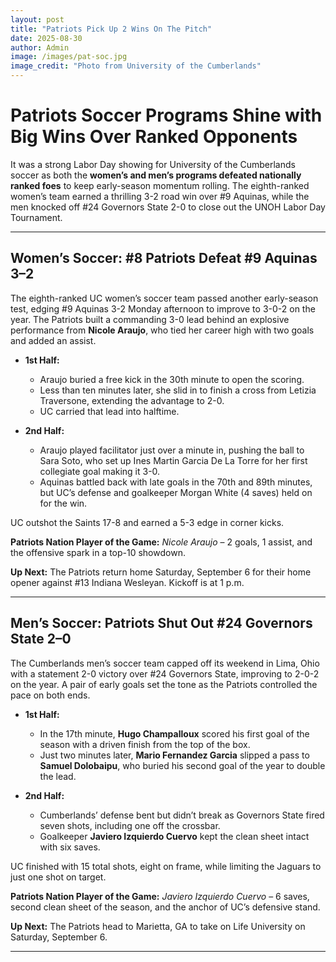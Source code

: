 ```yaml
---
layout: post
title: "Patriots Pick Up 2 Wins On The Pitch"
date: 2025-08-30
author: Admin
image: /images/pat-soc.jpg
image_credit: "Photo from University of the Cumberlands"
---
```


# Patriots Soccer Programs Shine with Big Wins Over Ranked Opponents

It was a strong Labor Day showing for University of the Cumberlands soccer as both the **women’s and men’s programs defeated nationally ranked foes** to keep early-season momentum rolling. The eighth-ranked women’s team earned a thrilling 3-2 road win over #9 Aquinas, while the men knocked off #24 Governors State 2-0 to close out the UNOH Labor Day Tournament.

---

## Women’s Soccer: #8 Patriots Defeat #9 Aquinas 3–2

The eighth-ranked UC women’s soccer team passed another early-season test, edging #9 Aquinas 3-2 Monday afternoon to improve to 3-0-2 on the year. The Patriots built a commanding 3-0 lead behind an explosive performance from **Nicole Araujo**, who tied her career high with two goals and added an assist.  

- **1st Half:**  
  - Araujo buried a free kick in the 30th minute to open the scoring.  
  - Less than ten minutes later, she slid in to finish a cross from Letizia Traversone, extending the advantage to 2-0.  
  - UC carried that lead into halftime.  

- **2nd Half:**  
  - Araujo played facilitator just over a minute in, pushing the ball to Sara Soto, who set up Ines Martin Garcia De La Torre for her first collegiate goal making it 3-0.  
  - Aquinas battled back with late goals in the 70th and 89th minutes, but UC’s defense and goalkeeper Morgan White (4 saves) held on for the win.  

UC outshot the Saints 17-8 and earned a 5-3 edge in corner kicks.  

**Patriots Nation Player of the Game:** *Nicole Araujo* – 2 goals, 1 assist, and the offensive spark in a top-10 showdown.  

**Up Next:** The Patriots return home Saturday, September 6 for their home opener against #13 Indiana Wesleyan. Kickoff is at 1 p.m.

---

## Men’s Soccer: Patriots Shut Out #24 Governors State 2–0

The Cumberlands men’s soccer team capped off its weekend in Lima, Ohio with a statement 2-0 victory over #24 Governors State, improving to 2-0-2 on the year. A pair of early goals set the tone as the Patriots controlled the pace on both ends.  

- **1st Half:**  
  - In the 17th minute, **Hugo Champalloux** scored his first goal of the season with a driven finish from the top of the box.  
  - Just two minutes later, **Mario Fernandez Garcia** slipped a pass to **Samuel Dolobaipu**, who buried his second goal of the year to double the lead.  

- **2nd Half:**  
  - Cumberlands’ defense bent but didn’t break as Governors State fired seven shots, including one off the crossbar.  
  - Goalkeeper **Javiero Izquierdo Cuervo** kept the clean sheet intact with six saves.  

UC finished with 15 total shots, eight on frame, while limiting the Jaguars to just one shot on target.  

**Patriots Nation Player of the Game:** *Javiero Izquierdo Cuervo* – 6 saves, second clean sheet of the season, and the anchor of UC’s defensive stand.  

**Up Next:** The Patriots head to Marietta, GA to take on Life University on Saturday, September 6.  

---